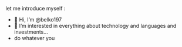 let me introduce myself  :
- 👋 Hi, I’m @belko197
- 👀 I’m interested in everything about technology and languages and investments...
- do whatever you 


  

<!---
belko197/belko197 is a ✨ special ✨ repository because its `README.md` (this file) appears on your GitHub profile.
You can click the Preview link to take a look at your changes.
--->
